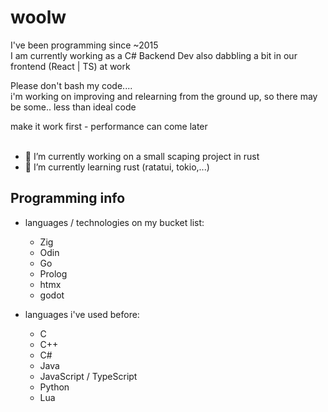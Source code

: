 # woolw
I've been programming since ~2015  
I am currently working as a C# Backend Dev also dabbling a bit in our frontend (React | TS) at work  

Please don't bash my code....   
i'm working on improving and relearning from the ground up, so there may be some.. less than ideal code
  
make it work first - performance can come later  
</br>
  
- 🔭 I’m currently working on a small scaping project in rust
- 🌱 I’m currently learning rust (ratatui, tokio,...)

## Programming info
- languages / technologies on my bucket list:
  - Zig
  - Odin
  - Go
  - Prolog
  - htmx
  - godot

- languages i've used before:
  - C
  - C++
  - C#
  - Java
  - JavaScript / TypeScript
  - Python
  - Lua

